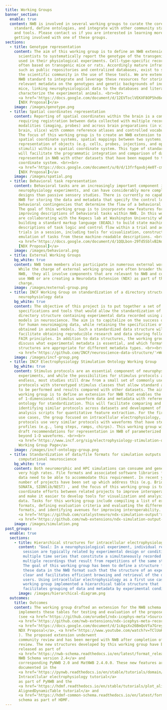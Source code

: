 ```yaml
---
title: Working Groups
banner_section:
  enable: true
  content: NWB is involved in several working groups to curate the core NWB
    standard, define ontologies, and integrate with other community standards
    and tools. Please contact us if you are interested in learning more or
    getting involved with one of these groups.
sections:
  - title: Genotype representation
    content: The aim of this working group is to define an NWB extension to enable
      scientists to systematically report the genotype of the transgenic animal
      used in their physiological experiments. Cell-type-specific recordings are
      often based on transgenic mice or rats. Accordingly mature infrastructure,
      such as public repositories and centralized databases, exist to support
      the scientific community in the use of these tools. We are extending the
      NWB standard to integrate and leverage these resources for storing
      relevant metadata on the genotypes and genetic backgrounds of individual
      mice, linking neurophysiological data to the databases and literature that
      characterize the experimental animals. <br><br>
      <a href='https://docs.google.com/document/d/12EVToclVEKXF8OP5hd6eaTYT6vj-ewhHYVM54u7h-tU/edit#heading=h.xk81rob2tb1l'>
      [NDX Proposal]</a>
    image: /images/genotype.png
  - title: Spatial coordinates representation
    content: Reporting of spatial coordinates within the brain is a complex problem,
      requiring registration between data collected with multiple recording
      modalities (imaging, probes) and across brain preparations (in vivo whole
      brain, slice) with common reference atlases and controlled vocabularies.
      The focus of this working group is to create an NWB extension to capture
      spatial coordinate systems, spatial mappings between two systems, and the
      representation of objects (e.g. cells, probes, injections, and optogenetic
      stimuli) within a spatial coordinate system. This type of standardization
      will facilitate the programmatic integration and comparison of data
      represented in NWB with other datasets that have been mapped to the same
      coordinate system. <br><br>
      <a href='https://docs.google.com/document/u/0/d/13frfqavbj4e0T-cmR3B8zGanrEe-f74Sa_s1yp_0LcI/edit'>
      [NDX Proposal]</a>
    image: /images/spatial.png
  - title: Behavioral task representation
    content: Behavioral tasks are an increasingly important component in
      neurophysiology experiments, and can have considerably more complex
      designs than passive sensory studies. There is currently no capability in
      NWB for storing the data and metadata that specify the control logic and
      behavioral contingencies that determine the flow of a behavioral session.
      The goal of this working group is to incorporate new features for
      improving descriptions of behavioral tasks within NWB. In this work, we
      are collaborating with the Kepecs lab at Washington University who are
      building a standard markup language (BEADL) to build state machine
      descriptions of task logic and control flow within a trial and across
      trials in a session, including tools for visualization, construction, and
      emulation of tasks from these machine-readable descriptions. <br><br>
      <a href='https://docs.google.com/document/d/1QQLbon-29Td5SblvB2AdWlGzCzgG7MNHloUD8C3tNdc/edit#heading=h.xk81rob2tb1l'>
      [NDX Proposal]</a>
    image: /images/behavioral.png
  - title: External Working Groups
    bg_white: true
    content: NWB team members also participate in numerous external working groups.
      While the charge of external working groups are often broader than just
      NWB,  they all involve components that are relevant to NWB and commonly
      use NWB or are creating a Neurodata Extension (NDX) as part of their
      charge.
    image: /images/external-group.png
  - title: INCF Working Group on standardization of a directory structure containing
      neurophysiology data
    bg_white: true
    content: The objective of this project is to put together a set of
      specifications and tools that would allow the standardization of a
      directory structure containing experimental data recorded using animal
      models in neuroscience. The aim is to capitalize on the success of BIDS
      for human neuroimaging data, while retaining the specificities of datasets
      obtained in animal models. Such a standardized data structure will
      facilitate obtaining reproducible research and data sharing following the
      FAIR principles. In addition to data structures, the working group will
      discuss what experimental metadata is essential, and which formats and
      structures are appropriate for different metadata types. <br><br>
      <a href='https://github.com/INCF/neuroscience-data-structure/'>Working Group Page</a>
    image: /images/incf-group.png
  - title: INCF Electrophysiology Stimulation Ontology Working Group
    bg_white: true
    content: Stimulus protocols are an essential component of neurophysiological
      experiments, and while the possibilities for stimulus protocols are
      endless, most studies still draw from a small set of commonly used
      protocols with stereotyped stimulus classes that allow standard analyses
      to be performed and results compared with other datasets. The aim of this
      working group is to define an extension for NWB that enables the storing
      of 1-dimensional stimulus waveform data and metadata with references to an
      ontology for standardization. This will facilitate comparing and
      identifying similar protocols across datasets and development of shared
      analysis scripts for quantitative feature extraction. For the first set of
      use cases, the group focused on intracellular electrophysiology, as most
      protocols use very similar protocols with waveforms that have stereotyped
      profiles (e.g., long steps, ramps, chirps). This working group will also
      draft recommendations for representation in NWB of parameterized stimuli
      beyond 1-D waveforms. <br><br>
      <a href='https://www.incf.org/sig/electrophysiology-stimulation-ontology-working-group'>
      Working Group Page</a>
    image: /images/incf-ontology-group.png
  - title: Standardization of data/file formats for simulation outputs in
      computational neuroscience
    bg_white: true
    content: Both neuromorphic and HPC simulations can consume and generate data at
      very high rates. File formats and associated software libraries for such
      data need to be able to accommodate this requirement. In recent years a
      number of projects have been set up which address this (e.g. Brion,
      SONATA, SIONlib/NEST) , and the focus of this working group is to
      coordinate efforts between related projects to improve interoperability
      and make it easier to develop tools for visualization and analysis of such
      data. Tasks for this working group include compiling a list of existing
      formats, defining evaluation criteria and evaluating the different
      formats, and identifying avenues for improving interoperability. <br><br>
      <a href='https://github.com/catalystneuro/ndx-simulation-output'>Source</a>,
      <a href='https://github.com/nwb-extensions/ndx-simulation-output-record'>NDX</a>
    image: /images/simulation.png
past_groups:
  enable: true
  sections:
    - title: Hierarchical structures for intracellular electrophysiology
      content: "Goal: In a neurophysiological experiment, individual recordings from a
        session are typically related by experimental design or condition, e.g.
        multiple time series that constitute a simultaneously recorded sweep or
        multiple recordings that result from repetitions of the same stimulus.
        The goal of this working group has been to define a structure for saving
        these data in the NWB format such that the structure of an experiment is
        clear and facilitates efficient browsing and retrieval of the data for
        users. Using intracellular electrophysiology as a first use case, the
        working group implemented a hierarchical table structure that
        facilitates grouping of data and metadata by experimental condition."
      image: /images/hierarchical-diagram.png
  outcomes:
    title: Outcomes
    content: The working group drafted an extension for the NWB schema that
      implements these tables for testing and evaluation of the proposed changes
      (see <a href='https://github.com/oruebel/ndx-icephys-meta'>Source</a>, 
      <a href='https://github.com/nwb-extensions/ndx-icephys-meta-record'>NDX</a>,
      <a href='https://docs.google.com/document/d/1cAgsXv26BmQoVfa7Greyxs0oc4IGH-t5aJsm-AwUAAE/edit'>
      NDX Proposal</a>, <a href='https://www.youtube.com/watch?v=TClUoKA1pEU'>YouTube</a>
      ). The proposed extension underwent
      community review and has been merged with NWB after completion of the
      review. The new structures developed by this working group have been
      released as part of
      <a href='https://nwb-schema.readthedocs.io/en/latest/format_release_notes.html#aug-11-2021'>
      NWB Schema version 2.4</a> and
      corresponding PyNWB 2.0 and MatNWB 2.4.0.0. These new features are
      documented in the
      <a href='https://pynwb.readthedocs.io/en/stable/tutorials/domain/plot_icephys.html#sphx-glr-tutorials-domain-plot-icephys-py'>
      Intracellular electrophysiology tutorial</a>
      as part of PyNWB and the
      <a href='https://hdmf.readthedocs.io/en/stable/tutorials/plot_aligneddynamictable.html#sphx-glr-tutorials-plot-aligneddynamictable-py'>
      AlignedDynamicTable tutorial</a> and
      <a href='https://hdmf-common-schema.readthedocs.io/en/latest/format.html#aligneddynamictable'>AlignedDynmaicTable</a>
      schema as part of HDMF.
---
```

